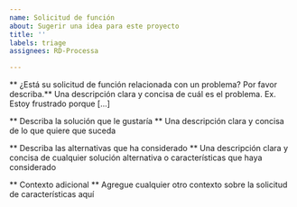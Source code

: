 ```yaml
---
name: Solicitud de función
about: Sugerir una idea para este proyecto
title: ''
labels: triage
assignees: RD-Processa

---
```


** ¿Está su solicitud de función relacionada con un problema? Por favor describa.**
Una descripción clara y concisa de cuál es el problema. Ex. Estoy frustrado porque [...]

** Describa la solución que le gustaría **
Una descripción clara y concisa de lo que quiere que suceda

** Describa las alternativas que ha considerado **
Una descripción clara y concisa de cualquier solución alternativa o características que haya considerado

** Contexto adicional **
Agregue cualquier otro contexto sobre la solicitud de características aquí
